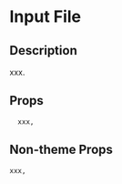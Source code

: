 # Input File

## Description

xxx.

## Props

```
  xxx,
  ```

  ## Non-theme Props

  ```
  xxx,
  ```
